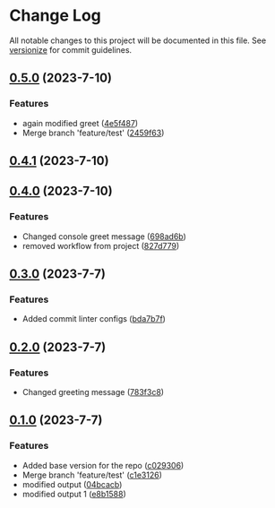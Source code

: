 # Change Log

All notable changes to this project will be documented in this file. See [versionize](https://github.com/versionize/versionize) for commit guidelines.

<a name="0.5.0"></a>
## [0.5.0](https://www.github.com/SMART2016/semantic-versioning/releases/tag/v0.5.0) (2023-7-10)

### Features

* again modified greet ([4e5f487](https://www.github.com/SMART2016/semantic-versioning/commit/4e5f48737dc8c0162b85868a58ebff252c5a9a74))
* Merge branch 'feature/test' ([2459f63](https://www.github.com/SMART2016/semantic-versioning/commit/2459f633c2897d09e341c11f6dcb2ce7ee6aa754))

<a name="0.4.1"></a>
## [0.4.1](https://www.github.com/SMART2016/semantic-versioning/releases/tag/v0.4.1) (2023-7-10)

<a name="0.4.0"></a>
## [0.4.0](https://www.github.com/SMART2016/semantic-versioning/releases/tag/v0.4.0) (2023-7-10)

### Features

* Changed console greet message ([698ad6b](https://www.github.com/SMART2016/semantic-versioning/commit/698ad6b7515847a00bbf18e490e8dfe3429fc0c9))
* removed workflow from project ([827d779](https://www.github.com/SMART2016/semantic-versioning/commit/827d779796ef785266f75cde3f754661d4bdaa91))

<a name="0.3.0"></a>
## [0.3.0](https://www.github.com/SMART2016/semantic-versioning/releases/tag/v0.3.0) (2023-7-7)

### Features

* Added commit linter configs ([bda7b7f](https://www.github.com/SMART2016/semantic-versioning/commit/bda7b7f3ac58f1cf337349663af0cf0ae1722366))

<a name="0.2.0"></a>
## [0.2.0](https://www.github.com/SMART2016/semantic-versioning/releases/tag/v0.2.0) (2023-7-7)

### Features

* Changed greeting message ([783f3c8](https://www.github.com/SMART2016/semantic-versioning/commit/783f3c8912d5bcd4535b2787aadda940fe38740b))

<a name="0.1.0"></a>
## [0.1.0](https://www.github.com/SMART2016/semantic-versioning/releases/tag/v0.1.0) (2023-7-7)

### Features

* Added base version for the repo ([c029306](https://www.github.com/SMART2016/semantic-versioning/commit/c0293066ceee2f66e06366e1c1c8dd5ef84b88c0))
* Merge branch 'feature/test' ([c1e3126](https://www.github.com/SMART2016/semantic-versioning/commit/c1e31269db6a925b65ce64c373c79eee8440c3bc))
* modified output ([04bcacb](https://www.github.com/SMART2016/semantic-versioning/commit/04bcacbac633d19a1937f0aef7fd3f07e3715eae))
* modified output 1 ([e8b1588](https://www.github.com/SMART2016/semantic-versioning/commit/e8b15885ed34ad0ddb943754f9a237627e699a3b))

